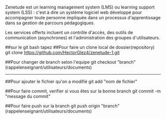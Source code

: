 Zenetude est un learning management system (LMS) ou learning support system (LSS) : c'est à dire un système logiciel web développé pour accompagner toute personne impliquée dans un processus d'apprentissage dans sa gestion de parcours pédagogiques. 

Les services offerts incluent un contrôle d'accès, des outils de communication (asynchrones) et l'administration des groupes d'utilisateurs. 


##sur le git bash tapez
##Pour faire un clone local de dossier(repository)
git clone https://github.com/HectorGlez4/zenetude-1.git

##Pour changer de branch selon l'equipe
git checkout "branch" (rappelenseignant/utilisateurs/documents)

*******************************************************
##Pour ajouter le fichier qu'on a modifié
git add "nom de fichier"

##Pour faire commit, verifier si vous êtes sur la bonne branch
git commit -m "message du commit"

##Pour faire push sur la branch
git push origin "branch" (rappelenseignant/utilisateurs/documents)
